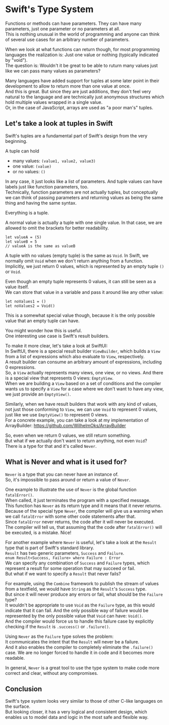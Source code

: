 # Swift's Type System

Functions or methods can have parameters. They can have many parameters, just one parameter or no parameters at all.<br>
This is nothing unusual in the world of programming and anyone can think of several use cases for an arbitrary number of parameters.

When we look at what functions can return though, for most programming languages the realization is: Just one value or nothing (typically indicated by "void").<br>
The question is: Wouldn't it be great to be able to ruturn many values just like we can pass many values as parameters?

Many languages have added support for tuples at some later point in their development to allow to return more than one value at once.<br>
And this is great. But since they are just additions, they don't feel very natural to the language and are technically just anonymous structures which hold multiple values wrapped in a single value.<br>
Or, in the case of JavaScript, arrays are used as "a poor man's" tuples.

## Let's take a look at tuples in Swift

Swift's tuples are a fundamental part of Swift's design from the very beginning.

A tuple can hold 
* many values: `(value1, value2, value3)`
* one value: `(value)`
* or no values: `()`

In any case, it just looks like a list of parameters. And tuple values can have labels just like function parameters, too.<br>
Technically, function parameters are not actually tuples, but conceptually we can think of passing parameters and returning values as being the same thing and having the same syntax.

Everything is a tuple.

A normal value is actually a tuple with one single value. In that case, we are allowed to omit the brackets for better readability.
```
let valueA = (5)
let valueB = 5
// valueA is the same as valueB
```

A tuple with no values (empty tuple) is the same as `Void`.
In Swift, we normally omit `Void` when we don't return anything from a function.<br>
Implicitly, we just return 0 values, which is represented by an empty tuple `()` or `Void`.

Even though an empty tuple represents 0 values, it can still be seen as a value itself.<br>
We can store that value in a variable and pass it around like any other value:
```
let noValues1 = ()
let noValues2 = Void()
```
This is a somewhat special value though, because it is the only possible value that an empty tuple can have.

You might wonder how this is useful.<br>
One interesting use case is Swift's result builders.

To make it more clear, let's take a look at SwiftUI:<br>
In SwiftUI, there is a special result builder `ViewBuilder`, which builds a `View` from a list of expressions which also evaluate to `View`, respectively.<br>
A result builder can consume an arbitrary amount of expressions, including 0 expressions.<br>
So, a `View` actually represents many views, one view, or no views. And there is a special view that represents 0 views: `EmptyView`.<br>
When we are building a `View` based on a set of conditions and the compiler wants us to specify a `View` for a case where we don't want to have any view, we just provide an `EmptyView()`.

Similarly, when we have result builders that work with any kind of values, not just those conforming to `View`, we can use `Void` to represent 0 values, just like we use `EmptyView()` to represent 0 views.<br>
For a concrete example, you can take a look at my implementation of ArrayBuilder: https://github.com/WilhelmOks/ArrayBuilder

So, even when we return 0 values, we still return something.<br>
But what if we actually don't want to return anything, not even `Void`?<br>
There is a type for that and it's called `Never`.

## What is Never and what is it used for?
`Never` is a type that you can never have an instance of.<br>
So, it's impossible to pass around or return a value of `Never`.

One example to illustrate the use of `Never` is the global function `fatalError()`.<br>
When called, it just terminates the program with a specified message.<br>
This function has `Never` as its return type and it means that it never returns.<br>
Because of the special type `Never`, the compiler will give us a warning when we call `fatalError` with some other code statements after that.<br>
Since `fatalError` never returns, the code after it will never be executed.<br>
The compiler will tell us, that assuming that the code after `fatalError()` will be executed, is a mistake. Nice!

For another example where `Never` is useful, let's take a look at the `Result` type that is part of Swift's standard library.<br>
`Result` has two generic parameters, `Success` and `Failure`.<br>
`enum Result<Success, Failure> where Failure : Error`<br>
We can specify any combination of `Success` and `Failure` types, which represent a result for some operation that may succeed or fail.<br>
But what if we want to specify a `Result` that never fails?

For example, using the `Combine` framework to publish the stream of values from a textfield, we would have `String` as the `Result`'s `Success` type. <br>
But since it will never produce any errors or fail, what should be the `Failure` type?<br>
It wouldn't be appropriate to use `Void` as the `Failure` type, as this would indicate that it can fail. And the only possible way of failure would be represented by the only possible value that `Void` can have: `Void()`.<br>
And the compiler would force us to handle this failure case by explicitly checking if the `Result` is `.success()` or `.failure()`.

Using `Never` as the `Failure` type solves the problem: <br>
It communicates the intent that the `Result` will never be a failure.<br>
And it also enables the compiler to completely eliminate the `.failure()` case. We are no longer forced to handle it in code and it becomes more readable.

In general, `Never` is a great tool to use the type system to make code more correct and clear, without any compromises.

## Conclusion
Swift's type system looks very similar to those of other C-like languages on the surface. <br>
But looking closer, it has a very logical and consistent design, which enables us to model data and logic in the most safe and flexible way.
